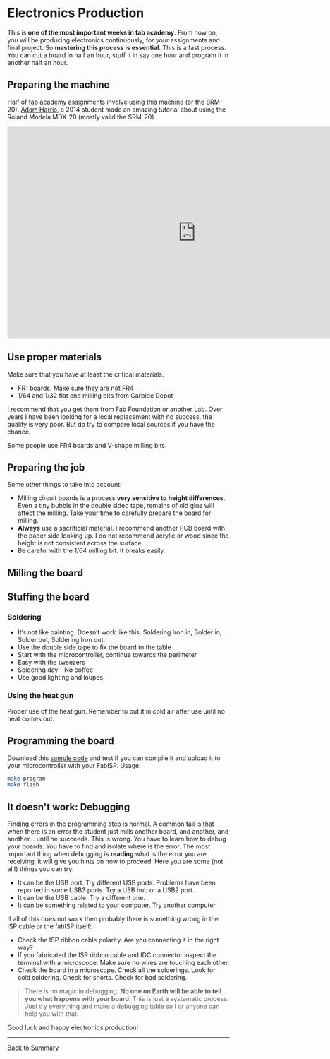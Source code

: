 # Electronics Production

This is **one of the most important weeks in fab academy**. From now on, you will be producing electronics continuously, for your assignments and final project. So **mastering this process is essential**. This is a fast process. You can cut a board in half an hour, stuff it in say one hour and program it in another half an hour.

## Preparing the machine
Half of fab academy assignments involve using this machine (or the SRM-20). [Adam Harris](http://fabacademy.org/archives/2014/students/harris.adam/index.html), a 2014 student made an amazing tutorial about using the Roland Modela MDX-20 (mostly valid the SRM-20)

<iframe width="853" height="480" src="https://www.youtube-nocookie.com/embed/jkLJI8L7TUs?rel=0&amp;showinfo=0" frameborder="0" allowfullscreen></iframe>

## Use proper materials
Make sure that you have at least the critical materials.

* FR1 boards. Make sure they are not FR4
* 1/64 and 1/32 flat end milling bits from Carbide Depot

I recommend that you get them from Fab Foundation or another Lab. Over years I have been looking for a local replacement with no success, the quality is very poor. But do try to compare local sources if you have the chance.

Some people use FR4 boards and V-shape milling bits.

## Preparing the job
Some other things to take into account:

* Milling circuit boards is a process **very sensitive to height differences**. Even a tiny bubble in the double sided tape, remains of old glue will affect the milling. Take your time to carefully prepare the board for milling.
* **Always** use a sacrificial material. I recommend another PCB board with the paper side looking up. I do not recommend acrylic or wood since the height is not consistent across the surface.
* Be careful with the 1/64 milling bit. It breaks easily.

## Milling the board

## Stuffing the board

### Soldering

* It’s not like painting. Doesn’t work like this. Soldering Iron in, Solder in, Solder out, Soldering Iron out.
* Use the double side tape to fix the board to the table
* Start with the microcontroller, continue towards the perimeter
* Easy with the tweezers
* Soldering day - No coffee
* Use good lighting and loupes

### Using the heat gun
Proper use of the heat gun. Remember to put it in cold air after use until no heat comes out.

## Programming the board
Download this [sample code](files/code101/samplecode.zip) and test if you can compile it and upload it to your microcontroller with your FabISP. Usage:

```bash
make program
make flash
```

## It doesn't work: Debugging
Finding errors in the programming step is normal. A common fail is that when there is an error the student just mills another board, and another, and another... until he succeeds. This is wrong. You have to learn how to debug your boards. You have to find and isolate where is the error. The most important thing when debugging is **reading** what is the error you are receiving, it will give you hints on how to proceed. Here you are some (not all!) things you can try:

* It can be the USB port. Try different USB ports. Problems have been reported in some USB3 ports. Try a USB hub or a USB2 port.
* It can be the USB cable. Try a different one.
* It can be something related to your computer. Try another computer.

If all of this does not work then probably there is something wrong in the ISP cable or the fabISP itself:

* Check the ISP ribbon cable polarity. Are you connecting it in the right way?
* If you fabricated the ISP ribbon cable and IDC connector inspect the terminal with a microscope. Make sure no wires are touching each other.
* Check the board in a microscope. Check all the solderings. Look for cold soldering. Check for shorts. Check for bad soldering.

> There is no magic in debugging. **No one on Earth will be able to tell you what happens with your board**. This is just a systematic process. Just try everything and make a debugging table so I or anyone can help you with that.

Good luck and happy electronics production!

---
[Back to Summary](../summary.md)
